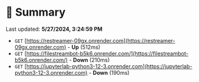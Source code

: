 # 📖 Summary
Last updated: **5/27/2024, 3:24:59 PM**

- `GET` [https://restreamer-09gx.onrender.com](https://restreamer-09gx.onrender.com) - **Up** (512ms)
- `GET` [https://filestreambot-b5k6.onrender.com/](https://filestreambot-b5k6.onrender.com/) - **Down** (210ms)
- `GET` [https://jupyterlab-python3-12-3.onrender.com](https://jupyterlab-python3-12-3.onrender.com) - **Down** (190ms)
